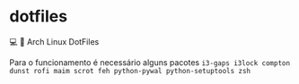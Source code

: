 # dotfiles
💻 🎨 Arch Linux DotFiles

Para o funcionamento é necessário alguns pacotes
`i3-gaps i3lock compton dunst rofi maim scrot feh python-pywal python-setuptools zsh`